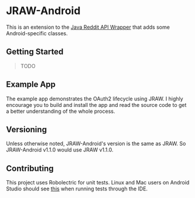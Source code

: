 # JRAW-Android

This is an extension to the [Java Reddit API Wrapper](https://github.com/mattbdean/JRAW) that adds some Android-specific classes.

## Getting Started

> TODO

## Example App

The example app demonstrates the OAuth2 lifecycle using JRAW. I highly encourage you to build and install the app and read the source code to get a better understanding of the whole process.

## Versioning

Unless otherwise noted, JRAW-Android's version is the same as JRAW. So JRAW-Android v1.1.0 would use JRAW v1.1.0.

## Contributing

This project uses Robolectric for unit tests. Linux and Mac users on Android Studio should see [this](http://robolectric.org/getting-started/#note-for-linux-and-mac-users) when running tests through the IDE.
